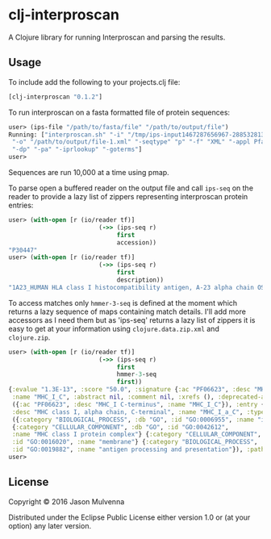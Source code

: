 # clj-interproscan

A Clojure library for running Interproscan and parsing the results.

## Usage

To include add the following to your projects.clj file:

```clojure
[clj-interproscan "0.1.2"]
```

To run interproscan on a fasta formatted file of protein sequences:

```clojure
user> (ips-file "/path/to/fasta/file" "/path/to/output/file")
Running: ["interproscan.sh" "-i" "/tmp/ips-input1467287656967-2885328136"
 "-o" "/path/to/output/file-1.xml" "-seqtype" "p" "-f" "XML" "-appl Pfam"
 "-dp" "-pa" "-iprlookup" "-goterms"]
user>
```

Sequences are run 10,000 at a time using pmap.

To parse open a buffered reader on the output file and call `ips-seq`
on the reader to provide a lazy list of zippers representing
interproscan protein entries:

```clojure
user> (with-open [r (io/reader tf)]
                         (->> (ips-seq r)
                              first
                              accession))
"P30447"
user> (with-open [r (io/reader tf)]
                         (->> (ips-seq r)
                              first
                              description))
"1A23_HUMAN HLA class I histocompatibility antigen, A-23 alpha chain OS=Homo sapiens GN=HLA-A PE=1 SV=1"
```

To access matches only `hmmer-3-seq` is defined at the moment which
returns a lazy sequence of maps containing match details. I'll add
more accessors as I need them but as 'ips-seq' returns a lazy list of
zippers it is easy to get at your information using
`clojure.data.zip.xml` and `clojure.zip`.

```clojure
user> (with-open [r (io/reader tf)]
                         (->> (ips-seq r)
                              first
                              hmmer-3-seq
                              first))
{:evalue "1.3E-13", :score "50.0", :signature {:ac "PF06623", :desc "MHC_I C-terminus",
 :name "MHC_I_C", :abstract nil, :comment nil, :xrefs (), :deprecated-acs (), :models
 ({:ac "PF06623", :desc "MHC_I C-terminus", :name "MHC_I_C"}), :entry {:ac "IPR010579",
 :desc "MHC class I, alpha chain, C-terminal", :name "MHC_I_a_C", :type "DOMAIN", :gos
 ({:category "BIOLOGICAL_PROCESS", :db "GO", :id "GO:0006955", :name "immune response"}
 {:category "CELLULAR_COMPONENT", :db "GO", :id "GO:0042612",
 :name "MHC class I protein complex"} {:category "CELLULAR_COMPONENT", :db "GO",
 :id "GO:0016020", :name "membrane"} {:category "BIOLOGICAL_PROCESS", :db "GO",
 :id "GO:0019882", :name "antigen processing and presentation"}), :pathways ()}}}
user>
```
## License

Copyright © 2016 Jason Mulvenna

Distributed under the Eclipse Public License either version 1.0 or (at
your option) any later version.
